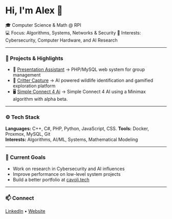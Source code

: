 # Hi, I'm Alex 👋  
🎓 Computer Science & Math @ RPI  
💻 Focus: Algorithms, Systems, Networks & Security
🧠 Interests: Cybersecurity, Computer Hardware, and AI Research  

---

### 🚀 Projects & Highlights
- 🧩 [Presentation Assistant](https://presentationassistants.com/) -> PHP/MySQL web system for group management  
- 🧬 [Critter Capture](https://github.com/TheByteGuy/HackRPI2024) ->   AI powered wildlife identification and gamified exploration platform
- 🖥️ [Simple Connect 4 Ai](https://github.com/TheByteGuy/Connect-4-M-M-Final) -> Simple Connect 4 AI using a Minimax algorithm with alpha beta.

---

### ⚙️ Tech Stack
**Languages:** C++, C#, PHP, Python, JavaScript, CSS.
**Tools:** Docker, Proxmox, MySQL, Git  
**Interests:** Algorithms, AI/ML, Systems, Mathematical Modeling  

---

### 🌱 Current Goals
- Work on research in Cybersecurity and AI influences
- Improve performance on low-level system projects  
- Build a better portfolio at [cavoli.tech](https://cavoli.tech)

---

### 📫 Connect
[LinkedIn](https://www.linkedin.com/in/alexander-cavoli-845b96358/) • [Website](https://cavoli.tech)

